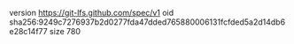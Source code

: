 version https://git-lfs.github.com/spec/v1
oid sha256:9249c7276937b2d0277fda47dded765880006131fcfded5a2d14db6e28c14f77
size 780
